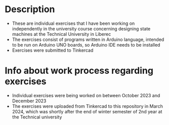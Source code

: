 # Description

- These are individual exercises that I have been working on independently in the university course concerning designing state machines at the Technical University in Liberec
- The exercises consist of programs written in Arduino language, intended to be run on Arduino UNO boards, so Arduino IDE needs to be installed
- Exercises were submitted to Tinkercad

# Info about work process regarding exercises

- Individual exercises were being worked on between October 2023 and December 2023
- The exercises were uploaded from Tinkercad to this repository in March 2024, which was shortly after the end of winter semester of 2nd year at the Technical university
